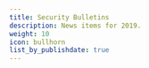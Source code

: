 ```yaml
---
title: Security Bulletins
description: News items for 2019.
weight: 10
icon: bullhorn
list_by_publishdate: true
---
```

